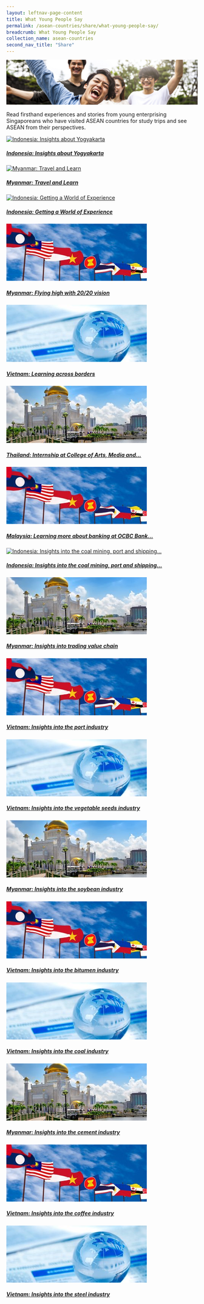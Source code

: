 ```yaml
---
layout: leftnav-page-content
title: What Young People Say
permalink: /asean-countries/share/what-young-people-say/
breadcrumb: What Young People Say
collection_name: asean-countries
second_nav_title: "Share"
---
```


![banner-asean-share-what-young-people-say](\images\asean-youngpeople\What-young-people-say-cover-pic.jpg)

Read firsthand experiences and stories from young enterprising Singaporeans who have visited ASEAN countries for study trips and see ASEAN from their perspectives.

<div>
	<div class="row is-multiline">
		<div class="col is-one-third-desktop is-one-third-tablet">
			<a href="/asean-countries/share/what-young-people-say/indonesia-insights-about-yogyakarta/" class="project-link">
				<img src="/images/asean-countries/SP-Indonesia-bg-370x150.jpg" alt="Indonesia: Insights about Yogyakarta" class="project-image">
			<div class="project-card">
				<div class="project-title margin--bottom--xs">
					<h5><b>Indonesia: Insights about Yogyakarta</b></h5>
				</div>
			</div>
			</a>
		</div>
		<div class="col is-one-third-desktop is-one-third-tablet">
			<a href="/asean-countries/share/what-young-people-say/myanmar-travel-and-learn/" class="project-link">
				<img src="/images/asean-countries/Travel-and-learn-370x150.jpg" alt="Myanmar: Travel and Learn" class="project-image">
			<div class="project-card">
				<div class="project-title margin--bottom--xs">
					<h5><b>Myanmar: Travel and Learn</b></h5>
				</div>
			</div>
			</a>
		</div>
		<div class="col is-one-third-desktop is-one-third-tablet">
			<a href="/asean-countries/share/what-young-people-say/indonesia-getting-a-world-of-experience/" class="project-link">
				<img src="/images/asean-countries/Getting-a-world-of-experience-1-370x150.jpg" alt="Indonesia: Getting a World of Experience" class="project-image">
			<div class="project-card">
				<div class="project-title margin--bottom--xs">
					<h5><b>Indonesia: Getting a World of Experience</b></h5>
				</div>
			</div>
			</a>
		</div>
	</div>
</div>

<p><p>

<div>
	<div class="row is-multiline">
		<div class="col is-one-third-desktop is-one-third-tablet">
			<a href="/asean-countries/share/what-young-people-say/myanmar-flying-high-with-20-20-vision/" class="project-link">
				<img src="/images/asean-countries/ASEAN-main-page-banner-370x150.jpg" alt="Myanmar: Flying high with 20/20 vision" class="project-image">
			<div class="project-card">
				<div class="project-title margin--bottom--xs">
					<h5><b>Myanmar: Flying high with 20/20 vision</b></h5>
				</div>
			</div>
			</a>
		</div>
		<div class="col is-one-third-desktop is-one-third-tablet">
			<a href="/asean-countries/share/what-young-people-say/vietnam-learning-across-borders/" class="project-link">
				<img src="/images/asean-countries/Regional-Newspapers-1-370x150.jpg" alt="Vietnam: Learning across borders" class="project-image">
			<div class="project-card">
				<div class="project-title margin--bottom--xs">
					<h5><b>Vietnam: Learning across borders</b></h5>
				</div>
			</div>
			</a>
		</div>
		<div class="col is-one-third-desktop is-one-third-tablet">
			<a href="/asean-countries/share/what-young-people-say/thailand-internship-chiang-mai-university/" class="project-link">
				<img src="/images/asean-countries/Brunei-Snapshot-370x150.jpg" alt="Thailand: Internship at College of Arts, Media and..." class="project-image">
			<div class="project-card">
				<div class="project-title margin--bottom--xs">
					<h5><b>Thailand: Internship at College of Arts, Media and...</b></h5>
				</div>
			</div>
			</a>
		</div>
	</div>
</div>

<p><p>

<div>
	<div class="row is-multiline">
		<div class="col is-one-third-desktop is-one-third-tablet">
			<a href="/asean-countries/share/what-young-people-say/malaysia-learning-about-banking-at-ocbc-berhad/" class="project-link">
				<img src="/images/asean-countries/ASEAN-main-page-banner-370x150.jpg" alt="Malaysia: Learning more about banking at OCBC Bank..." class="project-image">
			<div class="project-card">
				<div class="project-title margin--bottom--xs">
					<h5><b>Malaysia: Learning more about banking at OCBC Bank...</b></h5>
				</div>
			</div>
			</a>
		</div>
		<div class="col is-one-third-desktop is-one-third-tablet">
			<a href="/asean-countries/share/what-young-people-say/indonesia-insights-into-coal-mining-port-shipping-industries/" class="project-link">
				<img src="/images/asean-countries/10.-Indonesia-370x150.jpg" alt="Indonesia: Insights into the coal mining, port and shipping..." class="project-image">
			<div class="project-card">
				<div class="project-title margin--bottom--xs">
					<h5><b>Indonesia: Insights into the coal mining, port and shipping...</b></h5>
				</div>
			</div>
			</a>
		</div>
		<div class="col is-one-third-desktop is-one-third-tablet">
			<a href="/asean-countries/share/what-young-people-say/myanmar-insights-trading-value-chain/" class="project-link">
				<img src="/images/asean-countries/Brunei-Snapshot-370x150.jpg" alt="Myanmar: Insights into trading value chain" class="project-image">
			<div class="project-card">
				<div class="project-title margin--bottom--xs">
					<h5><b>Myanmar: Insights into trading value chain</b></h5>
				</div>
			</div>
			</a>
		</div>
	</div>
</div>

<p><p>

<div>
	<div class="row is-multiline">
		<div class="col is-one-third-desktop is-one-third-tablet">
			<a href="/asean-countries/share/what-young-people-say/vietnam-insights-port-industry/" class="project-link">
				<img src="/images/asean-countries/ASEAN-main-page-banner-370x150.jpg" alt="Vietnam: Insights into the port industry" class="project-image">
			<div class="project-card">
				<div class="project-title margin--bottom--xs">
					<h5><b>Vietnam: Insights into the port industry</b></h5>
				</div>
			</div>
			</a>
		</div>
		<div class="col is-one-third-desktop is-one-third-tablet">
			<a href="/asean-countries/share/what-young-people-say/vietnam-insights-vegetable-industry/" class="project-link">
				<img src="/images/asean-countries/Regional-Newspapers-1-370x150.jpg" alt="Vietnam: Insights into the vegetable seeds industry" class="project-image">
			<div class="project-card">
				<div class="project-title margin--bottom--xs">
					<h5><b>Vietnam: Insights into the vegetable seeds industry</b></h5>
				</div>
			</div>
			</a>
		</div>
		<div class="col is-one-third-desktop is-one-third-tablet">
			<a href="/asean-countries/share/what-young-people-say/vietnam-insights-soybean-industry/" class="project-link">
				<img src="/images/asean-countries/Brunei-Snapshot-370x150.jpg" alt="Myanmar: Insights into the soybean industry" class="project-image">
			<div class="project-card">
				<div class="project-title margin--bottom--xs">
					<h5><b>Myanmar: Insights into the soybean industry</b></h5>
				</div>
			</div>
			</a>
		</div>
	</div>
</div>

<p><p>

<div>
	<div class="row is-multiline">
		<div class="col is-one-third-desktop is-one-third-tablet">
			<a href="/asean-countries/share/what-young-people-say/vietnam-insights-bitumen-industry/" class="project-link">
				<img src="/images/asean-countries/ASEAN-main-page-banner-370x150.jpg" alt="Vietnam: Insights into the bitumen industry" class="project-image">
			<div class="project-card">
				<div class="project-title margin--bottom--xs">
					<h5><b>Vietnam: Insights into the bitumen industry</b></h5>
				</div>
			</div>
			</a>
		</div>
		<div class="col is-one-third-desktop is-one-third-tablet">
			<a href="/asean-countries/share/what-young-people-say/vietnam-insights-coal-industry/" class="project-link">
				<img src="/images/asean-countries/Regional-Newspapers-1-370x150.jpg" alt="Vietnam: Insights into the coal industry" class="project-image">
			<div class="project-card">
				<div class="project-title margin--bottom--xs">
					<h5><b>Vietnam: Insights into the coal industry</b></h5>
				</div>
			</div>
			</a>
		</div>
		<div class="col is-one-third-desktop is-one-third-tablet">
			<a href="/asean-countries/share/what-young-people-say/vietnam-insights-cement-industry/" class="project-link">
				<img src="/images/asean-countries/Brunei-Snapshot-370x150.jpg" alt="Myanmar: Insights into the cement industry" class="project-image">
			<div class="project-card">
				<div class="project-title margin--bottom--xs">
					<h5><b>Myanmar: Insights into the cement industry</b></h5>
				</div>
			</div>
			</a>
		</div>
	</div>
</div>

<p><p>

<div>
	<div class="row is-multiline">
		<div class="col is-one-third-desktop is-one-third-tablet">
			<a href="/asean-countries/share/what-young-people-say/vietnam-insights-coffee-industry/" class="project-link">
				<img src="/images/asean-countries/ASEAN-main-page-banner-370x150.jpg" alt="Vietnam: Insights into the coffee industry" class="project-image">
			<div class="project-card">
				<div class="project-title margin--bottom--xs">
					<h5><b>Vietnam: Insights into the coffee industry</b></h5>
				</div>
			</div>
			</a>
		</div>
		<div class="col is-one-third-desktop is-one-third-tablet">
			<a href="/asean-countries/share/what-young-people-say/vietnam-insights-steel-industry/" class="project-link">
				<img src="/images/asean-countries/Regional-Newspapers-1-370x150.jpg" alt="Vietnam: Insights into the steel industry" class="project-image">
			<div class="project-card">
				<div class="project-title margin--bottom--xs">
					<h5><b>Vietnam: Insights into the steel industry</b></h5>
				</div>
			</div>
			</a>
		</div>
	</div>
</div>